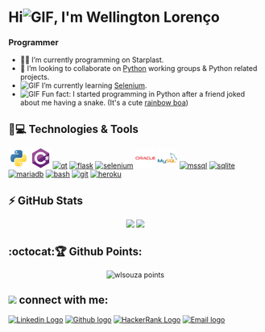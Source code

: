 # Hi<img alt="GIF" src="https://github.com/TheDudeThatCode/TheDudeThatCode/blob/master/Assets/wave.gif" width="35vw" />, I'm Wellington Lorenço
### Programmer

- 👨‍💻 I’m currently programming on Starplast. 
- 🐍 I’m looking to collaborate on [Python](https://github.com/python) working groups & Python related projects. 
- <img alt="GIF" src="https://github.com/TheDudeThatCode/TheDudeThatCode/blob/master/Assets/powerup.gif" width="20vw" /> I’m currently learning [Selenium](https://github.com/SeleniumHQ/selenium).
- <img alt="GIF" src="https://github.com/TheDudeThatCode/TheDudeThatCode/blob/master/Assets/coin.gif" width="20vw" /> Fun fact: I started programming in Python after a friend joked about me having a snake. (It's a cute [rainbow boa](https://en.wikipedia.org/wiki/Rainbow_boa))



## 🚀💻 Technologies & Tools
[<img src="https://raw.githubusercontent.com/devicons/devicon/master/icons/python/python-original.svg" alt="python" width="40vw"/>](https://www.python.org)
[<img src="https://raw.githubusercontent.com/devicons/devicon/master/icons/csharp/csharp-original.svg" alt="csharp" width="40vw"/>](https://www.w3schools.com/cs)
[<img src="https://upload.wikimedia.org/wikipedia/commons/0/0b/Qt_logo_2016.svg" alt="qt" width="40vw"/>](https://www.qt.io)
[<img src="https://www.vectorlogo.zone/logos/pocoo_flask/pocoo_flask-icon.svg" alt="flask" width="40vw"/>](https://flask.palletsprojects.com/) 
[<img src="https://raw.githubusercontent.com/detain/svg-logos/780f25886640cef088af994181646db2f6b1a3f8/svg/selenium-logo.svg" alt="selenium" width="40vw"/>](https://www.selenium.dev)
[<img src="https://raw.githubusercontent.com/devicons/devicon/master/icons/oracle/oracle-original.svg" alt="oracle" width="40"/>](https://www.oracle.com/)
[<img src="https://raw.githubusercontent.com/devicons/devicon/master/icons/mysql/mysql-original-wordmark.svg" alt="mysql" width="40vw"/>]("https://www.mysql.com/)
[<img src="https://cdn.worldvectorlogo.com/logos/microsoft-sql-server.svg" alt="mssql" width="40vw">](https://www.microsoft.com/en-us/sql-server)
[<img src="https://www.vectorlogo.zone/logos/sqlite/sqlite-icon.svg" alt="sqlite" width="40vw"/>](https://www.sqlite.org/)
[<img src="https://www.vectorlogo.zone/logos/mariadb/mariadb-icon.svg" alt="mariadb" width="40vw"/>](https://mariadb.org/)
[<img src="https://www.vectorlogo.zone/logos/gnu_bash/gnu_bash-icon.svg" alt="bash" width="40vw"/>](https://www.gnu.org/software/bash/)
[<img src="https://www.vectorlogo.zone/logos/git-scm/git-scm-icon.svg" alt="git" width="40vw"/>](https://git-scm.com/)
[<img src="https://www.vectorlogo.zone/logos/heroku/heroku-icon.svg" alt="heroku" width="40vw"/>](https://heroku.com)
<!-- 
[<img src="https://raw.githubusercontent.com/devicons/devicon/master/icons/javascript/javascript-original.svg" alt="javascript" width="40vw"/>](https://developer.mozilla.org/en-US/docs/Web/JavaScript)
[<img src="https://raw.githubusercontent.com/devicons/devicon/master/icons/php/php-original.svg" alt="php" width="40vw"/>](https://www.php.net") 
-->


## ⚡ GitHub Stats
<p align='center'>
  <a href="#"><img src="https://github-readme-stats.vercel.app/api/top-langs/?username=wlsouza&hide=JavaScript&layout=compact&show_icons=true&theme=chartreuse-dark"></a> 
  <a href="#"><img src="https://github-readme-stats.vercel.app/api?username=wlsouza&count_private=true&show_icons=true&theme=chartreuse-dark"></a>
</p>


## :octocat:🏆️ Github Points: 
<p align="center">
    <img src="https://github-profile-trophy.vercel.app/?username=wlsouza&theme=darkhub&margin-w=7&hide_border=true" alt="wlsouza points"/>
</p>


## <img src="https://github.com/TheDudeThatCode/TheDudeThatCode/blob/master/Assets/Handshake.gif" height="32px"> connect with me:
[<img src="https://github.com/TheDudeThatCode/TheDudeThatCode/blob/master/Assets/Linkedin.svg" alt="Linkedin Logo" width="32">](https://in.linkedin.com/in/wellingtonlorenco)
[<img src="https://cdn.svgporn.com/logos/github-icon.svg" alt="Github logo" width="34">](https://github.com/wlsouza)
[<img src="https://github.com/TheDudeThatCode/TheDudeThatCode/blob/master/Assets/HackerRank.svg" alt="HackerRank Logo" width="30">](https://www.hackerrank.com/wlsouza) [<img src="https://github.com/TheDudeThatCode/TheDudeThatCode/blob/master/Assets/Gmail.svg" alt="Email logo" height="32">](mailto:wlsouza@protonmail.com)

